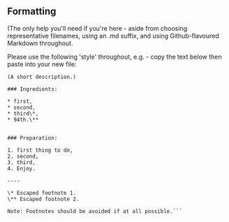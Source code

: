 ## Formatting    
(The only help you'll need if you're here - aside from choosing representative filenames, using an .md suffix, and using Github-flavoured Markdown throughout.

Please use the following 'style' throughout, e.g. - copy the text below then paste into your new file:

```## Edible thing name [with 4 trailing spaces!]       
(A short description.)
 
### Ingredients:

* first,
* second,
* third\*,
* 94th.\**
    

### Preparation:
 
1. first thing to do,
2. second,
3. third,
4. Enjoy.

---- 

\* Escaped footnote 1.
\** Escaped footnote 2.

Note: Footnotes should be avoided if at all possible.```

